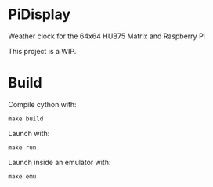 # PiDisplay

Weather clock for the 64x64 HUB75 Matrix and Raspberry Pi

This project is a WIP.

# Build

Compile cython with:
```
make build
```
Launch with:
```
make run
```
Launch inside an emulator with:
```
make emu
```